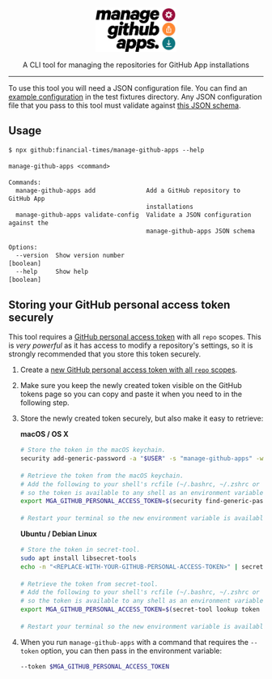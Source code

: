 <p align="center">
  <a href="https://github.com/Financial-Times/manage-github-apps"><img src="static/logo.svg" width="160" alt="manage github apps logo" title="manage github apps" /></a>
</p>
<p align="center">A CLI tool for managing the repositories for GitHub App installations<p>

---

To use this tool you will need a JSON configuration file. You can find an
[example configuration](test/fixtures/config/valid.json) in the test fixtures
directory. Any JSON configuration file that you pass to this tool must validate
against [this JSON schema](schemas/config.schema.json). 

## Usage

```
$ npx github:financial-times/manage-github-apps --help

manage-github-apps <command>

Commands:
  manage-github-apps add              Add a GitHub repository to GitHub App
                                      installations
  manage-github-apps validate-config  Validate a JSON configuration against the
                                      manage-github-apps JSON schema

Options:
  --version  Show version number                                       [boolean]
  --help     Show help                                                 [boolean]
```

## Storing your GitHub personal access token securely

This tool requires a [GitHub personal access token](https://help.github.com/articles/creating-a-personal-access-token-for-the-command-line/)
with all `repo` scopes. This is _very powerful_ as it has access to modify a
repository's settings, so it is strongly recommended that you store this token
securely.

1. Create a [new GitHub personal access token with all `repo` scopes](https://github.com/settings/tokens/new?description=Manage%20GitHub%20Apps%20CLI&scopes=repo "Click here to create a new GitHub personal access token").

2. Make sure you keep the newly created token visible on the GitHub tokens page
so you can copy and paste it when you need to in the following step.

3. Store the newly created token securely, but also make it easy to retrieve:

    **macOS / OS X**

    ```sh
    # Store the token in the macOS keychain.
    security add-generic-password -a "$USER" -s "manage-github-apps" -w "<REPLACE-WITH-YOUR-GITHUB-PERSONAL-ACCESS-TOKEN>"

    # Retrieve the token from the macOS keychain.
    # Add the following to your shell's rcfile (~/.bashrc, ~/.zshrc or ~/.config/fish/config.fish)
    # so the token is available to any shell as an environment variable:
    export MGA_GITHUB_PERSONAL_ACCESS_TOKEN=$(security find-generic-password -a "$USER" -s "manage-github-apps" -w)

    # Restart your terminal so the new environment variable is available.
    ```

    **Ubuntu / Debian Linux**

    ```sh
    # Store the token in secret-tool.
    sudo apt install libsecret-tools
    echo -n "<REPLACE-WITH-YOUR-GITHUB-PERSONAL-ACCESS-TOKEN>" | secret-tool store --label='manage-github-apps-token' token manage-github-apps

    # Retrieve the token from secret-tool.
    # Add the following to your shell's rcfile (~/.bashrc, ~/.zshrc or ~/.config/fish/config.fish)
    # so the token is available to any shell as an environment variable:
    export MGA_GITHUB_PERSONAL_ACCESS_TOKEN=$(secret-tool lookup token manage-github-apps)

    # Restart your terminal so the new environment variable is available.
    ```

4. When you run `manage-github-apps` with a command that requires the `--token`
   option, you can then pass in the environment variable:

    ```sh
    --token $MGA_GITHUB_PERSONAL_ACCESS_TOKEN
    ```
